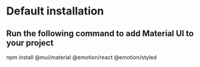 # Default installation
## Run the following command to add Material UI to your project
npm install @mui/material @emotion/react @emotion/styled
